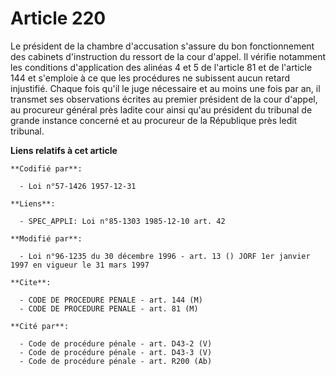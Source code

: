 # Article 220

Le président de la chambre d'accusation s'assure du bon fonctionnement des cabinets d'instruction du ressort de la cour
d'appel. Il vérifie notamment les conditions d'application des alinéas 4 et 5 de l'article 81 et de l'article 144 et
s'emploie à ce que les procédures ne subissent aucun retard injustifié. Chaque fois qu'il le juge nécessaire et au moins une
fois par an, il transmet ses observations écrites au premier président de la cour d'appel, au procureur général près ladite
cour ainsi qu'au président du tribunal de grande instance concerné et au procureur de la République près ledit tribunal.

**Liens relatifs à cet article**

	**Codifié par**:

	  - Loi n°57-1426 1957-12-31

	**Liens**:

	  - SPEC_APPLI: Loi n°85-1303 1985-12-10 art. 42

	**Modifié par**:

	  - Loi n°96-1235 du 30 décembre 1996 - art. 13 () JORF 1er janvier 1997 en vigueur le 31 mars 1997

	**Cite**:

	  - CODE DE PROCEDURE PENALE - art. 144 (M)
	  - CODE DE PROCEDURE PENALE - art. 81 (M)

	**Cité par**:

	  - Code de procédure pénale - art. D43-2 (V)
	  - Code de procédure pénale - art. D43-3 (V)
	  - Code de procédure pénale - art. R200 (Ab)

